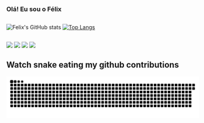### Olá! Eu sou o Félix
##
  ![Felix's GitHub stats](https://github-readme-stats.vercel.app/api?username=danielfelix98&show_icons=true&theme=great-gatsby)
  [![Top Langs](https://github-readme-stats.vercel.app/api/top-langs/?username=danielfelix1998&theme=great-gatsby)](https://github.com/anuraghazra/github-readme-stats)
  
  ##
  
<div> 
  <a href="https://instagram.com/daniel.felix.98" target="_blank"><img src=https://img.shields.io/badge/Instagram-E4405F?style=for-the-badge&logo=instagram&logoColor=white target="_blank"></a>
  <a href="https://twitter.com/Fl1x1998" target="_blank"><img src=https://img.shields.io/badge/Twitter-1DA1F2?style=for-the-badge&logo=twitter&logoColor=white target="_blank"></a>
  <a href = "mailto:daniel.felix.work@gmail.com"><img src=https://img.shields.io/badge/Gmail-D14836?style=for-the-badge&logo=gmail&logoColor=white target="_blank"></a>
  <a href="https://www.linkedin.com/in/daniel-f%C3%A9lix-aab79821b/" target="_blank"><img src="https://img.shields.io/badge/-LinkedIn-%230077B5?style=for-the-badge&logo=linkedin&logoColor=white" target="_blank"></a>
</div>

## Watch snake eating my github contributions
![snake_gif](https://github.com/danielfelix98/danielfelix98/blob/output/github-snake-dark.svg)

